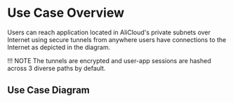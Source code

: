 
# Use Case Overview
Users can reach application located in AliCloud's private subnets over Internet using secure tunnels from anywhere users have connections to the Internet as depicted in the diagram.

!!! NOTE
    The tunnels are encrypted and user-app sessions are hashed across 3 diverse paths by default.

## Use Case Diagram
